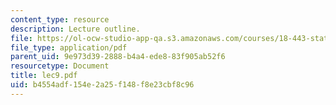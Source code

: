 ```yaml
---
content_type: resource
description: Lecture outline.
file: https://ol-ocw-studio-app-qa.s3.amazonaws.com/courses/18-443-statistics-for-applications-fall-2003/b4554adf154e2a25f148f8e23cbf8c96_lec9.pdf
file_type: application/pdf
parent_uid: 9e973d39-2888-b4a4-ede8-83f905ab52f6
resourcetype: Document
title: lec9.pdf
uid: b4554adf-154e-2a25-f148-f8e23cbf8c96
---
```

